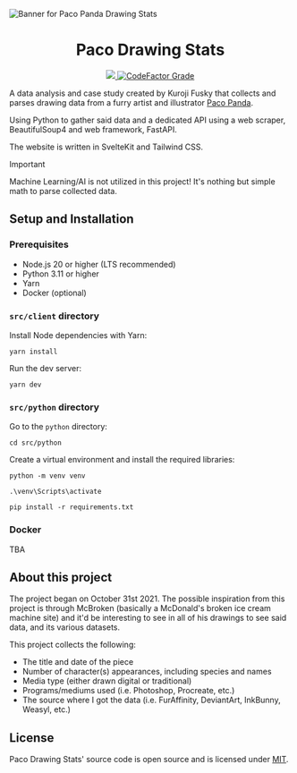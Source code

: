 ![Banner for Paco Panda Drawing Stats](https://user-images.githubusercontent.com/94678583/208869784-c68b5483-8e18-4d01-9163-d502b4cb40c5.png)

<div align="center">
  <h1 align="center">Paco Drawing Stats</h1>

  <a href="https://opensource.org/licenses/MIT">
		<img src="https://img.shields.io/github/license/kuroji-fusky/pacopanda-drawing-stats?style=flat-square">
	</a>
  <a href="https://www.codefactor.io/repository/github/kuroji-fusky/pacopanda-drawing-stats">
    <img alt="CodeFactor Grade" src="https://img.shields.io/codefactor/grade/github/kuroji-fusky/pacopanda-drawing-stats?style=flat-square">
  </a>
</div>

A data analysis and case study created by Kuroji Fusky that collects
and parses drawing data from a furry artist and illustrator [Paco Panda][paco].

Using Python to gather said data and a dedicated API using a web scraper,
BeautifulSoup4 and web framework, FastAPI.

The website is written in SvelteKit and Tailwind CSS.

> [!IMPORTANT]
> Machine Learning/AI is not utilized in this project! It's nothing but simple math
> to parse collected data.

## Setup and Installation

### Prerequisites

- Node.js 20 or higher (LTS recommended)
- Python 3.11 or higher
- Yarn
- Docker (optional)

### `src/client` directory

Install Node dependencies with Yarn:

```console
yarn install
```

Run the dev server:

```console
yarn dev
```

### `src/python` directory

Go to the `python` directory:

```console
cd src/python
```

Create a virtual environment and install the required libraries:

```console
python -m venv venv

.\venv\Scripts\activate

pip install -r requirements.txt
```

### Docker

TBA

## About this project

The project began on October 31st 2021. The possible inspiration from this
project is through McBroken (basically a McDonald's broken ice cream machine
site) and it'd be interesting to see in all of his drawings to see said data,
and its various datasets.

This project collects the following:

- The title and date of the piece
- Number of character(s) appearances, including species and names
- Media type (either drawn digital or traditional)
- Programs/mediums used (i.e. Photoshop, Procreate, etc.)
- The source where I got the data (i.e. FurAffinity, DeviantArt, InkBunny,
  Weasyl, etc.)

## License

Paco Drawing Stats' source code is open source and is licensed under
[MIT](https://opensource.org/licenses/MIT).

[paco]: https://twitter.com/panda_paco
